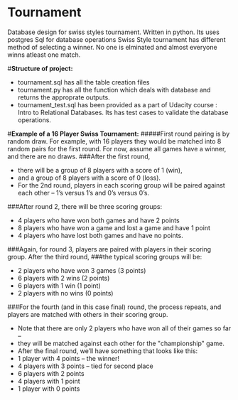 # Tournament
Database design for swiss styles tournament. Written in python. Its uses postgres Sql for database operations
Swiss Style tournament has different method of selecting a winner. No one is elminated and almost everyone winns atleast one match.

#**Structure of project:**
* tournament.sql has all the table creation files
* tournament.py has all the function which deals with database and returns the approprate outputs. 
* tournament_test.sql has been provided as a part of Udacity course : Intro to Relational Databases. Its has test cases to     	 validate the database operations.

#**Example of a 16 Player Swiss Tournament:**
#####First round pairing is by random draw. For example, with 16 players they would be matched into 8 random pairs for the first round. 
For now, assume all games have a winner, and there are no draws.
###After the first round, 
* there will be a group of 8 players with a score of 1 (win), 
* and a group of 8 players with a score of 0 (loss). 
* For the 2nd round, players in each scoring group will be paired against each other – 1’s versus 1’s and 0’s versus 0’s.

###After round 2, there will be three scoring groups:
* 4 players who have won both games and have 2 points
* 8 players who have won a game and lost a game and have 1 point
* 4 players who have lost both games and have no points.

###Again, for round 3, players are paired with players in their scoring group. After the third round, 
###the typical scoring groups will be:
* 2 players who have won 3 games (3 points)
* 6 players with 2 wins (2 points)
* 6 players with 1 win (1 point)
* 2 players with no wins (0 points)

###For the fourth (and in this case final) round, the process repeats, and players are matched with others in their scoring group. 
* Note that there are only 2 players who have won all of their games so far – 
* they will be matched against each other for the "championship" game.
* After the final round, we’ll have something that looks like this:
* 1 player with 4 points – the winner!
* 4 players with 3 points – tied for second place
* 6 players with 2 points
* 4 players with 1 point
* 1 player with 0 points 

